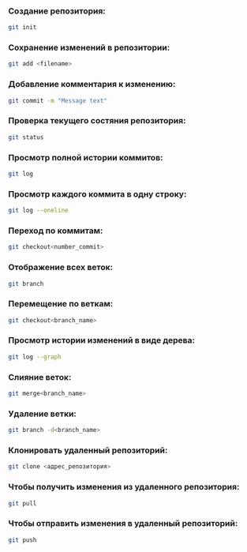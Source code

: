 ### Создание репозитория:
```sh
git init
```
### Сохранение изменений в репозитории:
```sh
git add <filename>
```
### Добавление комментария к изменению:
```sh
git commit -m "Message text"
```
### Проверка текущего состяния репозитория:
```sh
git status
```
### Просмотр полной истории коммитов:
```sh
git log
```
### Просмотр каждого коммита в одну строку:
```sh
git log --oneline
```
### Переход по коммитам:
```sh
git checkout<number_commit>
```
### Отображение всех веток:
```sh
git branch
```
### Перемещение по веткам:
```sh
git checkout<branch_name>
```
### Просмотр истории изменений в виде дерева:
```sh
git log --graph
```
### Слияние веток:
```sh
git merge<branch_name>
```
### Удаление ветки:
```sh
git branch -d<branch_name>
```
### Клонировать удаленный репозиторий:
```sh
git clone <адрес_репозитория>
```
### Чтобы получить изменения из удаленного репозитория:
```sh
git pull
```
### Чтобы отправить изменения в удаленный репозиторий:
```sh
git push
```